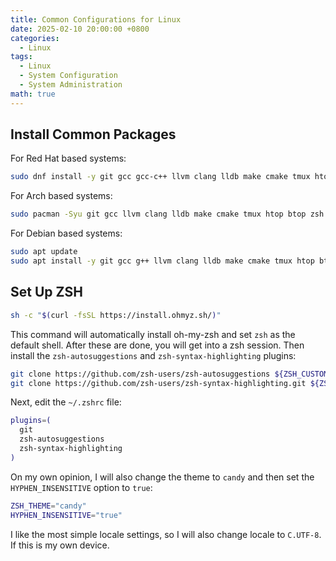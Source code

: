 ```yaml
---
title: Common Configurations for Linux
date: 2025-02-10 20:00:00 +0800
categories:
  - Linux
tags:
  - Linux
  - System Configuration
  - System Administration
math: true
---
```


## Install Common Packages

For Red Hat based systems: 

```bash
sudo dnf install -y git gcc gcc-c++ llvm clang lldb make cmake tmux htop btop zsh neovim curl
```

For Arch based systems:

```bash
sudo pacman -Syu git gcc llvm clang lldb make cmake tmux htop btop zsh neovim curl
```

For Debian based systems:

```bash
sudo apt update
sudo apt install -y git gcc g++ llvm clang lldb make cmake tmux htop btop zsh neovim curl
```

## Set Up ZSH

```bash
sh -c "$(curl -fsSL https://install.ohmyz.sh/)"
```

This command will automatically install oh-my-zsh and set `zsh` as the default shell.
After these are done, you will get into a zsh session.
Then install the `zsh-autosuggestions` and `zsh-syntax-highlighting` plugins:

```zsh
git clone https://github.com/zsh-users/zsh-autosuggestions ${ZSH_CUSTOM:-~/.oh-my-zsh/custom}/plugins/zsh-autosuggestions
git clone https://github.com/zsh-users/zsh-syntax-highlighting.git ${ZSH_CUSTOM:-~/.oh-my-zsh/custom}/plugins/zsh-syntax-highlighting
```

Next, edit the `~/.zshrc` file:

```zsh
plugins=(
  git
  zsh-autosuggestions
  zsh-syntax-highlighting
)
```

On my own opinion, I will also change the theme to `candy` and then set the `HYPHEN_INSENSITIVE` option to `true`:

```zsh
ZSH_THEME="candy"
HYPHEN_INSENSITIVE="true"
```

I like the most simple locale settings, so I will also change locale to `C.UTF-8`. If this is my own device.
